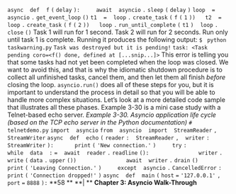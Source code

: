 `async` ` ` `def` ` ` `f` `(` `delay` `):` `    ` `await` ` ` `asyncio` `.` `sleep` `(` `delay` `)` `loop` ` ` `=` ` ` `asyncio` `.` `get_event_loop` `()` `t1` ` ` `=` ` ` `loop` `.` `create_task` `(` `f` `(` `1` `))` `  ` `t2` ` ` `=` ` ` `loop` `.` `create_task` `(` `f` `(` `2` `))` `  ` `loop` `.` `run_until_complete` `(` `t1` `)` ` ` `loop` `.` `close` `()` Task 1 will run for 1 second. Task 2 will run for 2 seconds. Run only until task 1 is complete. Running it produces the following output: `$ ` `python taskwarning.py` `Task was destroyed but it is pending!` `task: <Task pending coro=<f() done, defined at [...snip...]>` This error is telling you that some tasks had not yet been completed when the loop was closed. We want to avoid this, and that is why the idiomatic shutdown procedure is to collect all unfinished tasks, cancel them, and then let them all finish  *before*  closing the loop.  `asyncio.run()`  does all of these steps for you, but it is important to understand the process in detail so that you will be able to handle more complex situations. Let’s look at a more detailed code sample that illustrates all these phases. Example 3-30  is a mini case study with a Telnet-based echo server. *Example 3-30. Asyncio application life cycle (based on the TCP echo server in the* *Python documentation)* `# telnetdemo.py` `import` ` ` `asyncio` `from` ` ` `asyncio` ` ` `import` ` ` `StreamReader` `,` ` ` `StreamWriter` `async` ` ` `def` ` ` `echo` `(` `reader` `:` ` ` `StreamReader` `,` ` ` `writer` `:` ` ` `StreamWriter` `):` ` ` `    ` `print` `(` `'New connection.'` `)` `    ` `try` `:` `        ` `while` ` ` `data` ` ` `:` `=` ` ` `await` ` ` `reader` `.` `readline` `():` `  ` `            ` `writer` `.` `write` `(` `data` `.` `upper` `())` `  ` `            ` `await` ` ` `writer` `.` `drain` `()` `        ` `print` `(` `'Leaving Connection.'` `)` `    ` `except` ` ` `asyncio` `.` `CancelledError` `:` `  ` `        ` `print` `(` `'Connection dropped!'` `)` `async` ` ` `def` ` ` `main` `(` `host` `=` `'127.0.0.1'` `,` ` ` `port` `=` `8888` `):` **58 ** **| ** **Chapter 3: Asyncio Walk-Through**
